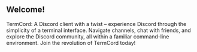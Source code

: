 ## Welcome!
TermCord: A Discord client with a twist – experience Discord through the simplicity of a terminal interface. Navigate channels, chat with friends, and explore the Discord community, all within a familiar command-line environment. Join the revolution of TermCord today!
